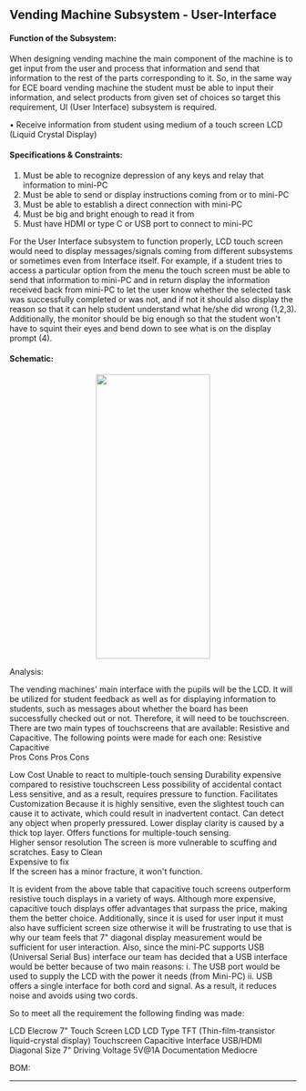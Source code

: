 Vending Machine Subsystem - User-Interface
-----

#### Function of the Subsystem:
When designing vending machine the main component of the machine is to get input from the user and process that information and send that information to the rest of the parts corresponding to it. So, in the same way for ECE board vending machine the student must be able to input their information, and select products from given set of  choices so target this requirement, UI (User Interface) subsystem is required.
  
•	Receive information from student using medium of a touch screen LCD (Liquid Crystal Display)
 
#### Specifications & Constraints:
 
  1. Must be able to recognize depression of any keys and relay that information to mini-PC
  2. Must be able to send or display instructions coming from or to mini-PC
  3. Must be able to establish a direct connection with mini-PC
  4. Must be big and bright enough to read it from
  5. Must have HDMI or type C or USB port to connect to mini-PC
 
For the User Interface subsystem to function properly, LCD touch screen would need to display messages/signals coming from different subsystems or sometimes even from Interface itself. For example, if a student tries to access a particular option from the menu the touch screen must be able to send that information to mini-PC and in return display the information received back from mini-PC to let the user know whether the selected task was successfully completed or was not, and if not it should also display the reason so that it can help student understand what he/she did wrong (1,2,3). Additionally, the monitor should be big enough so that the student won't have to squint their eyes and bend down to see what is on the display prompt (4).
 
#### Schematic:

<p align="center">
  <img width="200" height="500"src="https://user-images.githubusercontent.com/101990738/203384791-31476dac-30a9-4180-b971-6cc2a40c4488.png">
</p>

 
 
 
 
 
 
 
 
 
 





 
Analysis:
 
The vending machines' main interface with the pupils will be the LCD. It will be utilized for student feedback as well as for displaying information to students, such as messages about whether the board has been successfully checked out or not. Therefore, it will need to be touchscreen. There are two main types of touchscreens that are available: Resistive and Capacitive. The following points were made for each one:
Resistive 	 	Capacitive	 
Pros	Cons	Pros 	Cons
 	 	 	 
Low Cost	Unable to react to multiple-touch sensing	Durability	expensive compared to resistive touchscreen
Less possibility of accidental contact	Less sensitive, and as a result, requires pressure to function.	Facilitates Customization	Because it is highly sensitive, even the slightest touch can cause it to activate, which could result in inadvertent contact.
Can detect any object when properly pressured.	Lower display clarity is caused by a thick top layer.	Offers functions for multiple-touch sensing.	 
Higher sensor resolution	The screen is more vulnerable to scuffing and scratches.	Easy to Clean	 
 	Expensive to fix	 	 
 	If the screen has a minor fracture, it won't function.	 	 
 	 	 	 
 
 It is evident from the above table that capacitive touch screens outperform resistive touch displays in a variety of ways. Although more expensive, capacitive touch displays offer advantages that surpass the price, making them the better choice. Additionally, since it is used for user input it must also have sufficient screen size otherwise it will be frustrating to use that is why our team feels that 7" diagonal display measurement would be sufficient for user interaction. Also, since the mini-PC supports USB (Universal Serial Bus) interface our team has decided that a USB interface would be better because of two main reasons:
i.	The USB port would be used to supply the LCD with the power it needs (from Mini-PC)
ii.	USB offers a single interface for both cord and signal. As a result, it reduces noise and avoids using two cords.
 
So to meet all the requirement the following finding was made:
 
LCD	Elecrow 7" Touch Screen LCD
LCD Type	TFT (Thin-film-transistor liquid-crystal display)
Touchscreen	Capacitive
Interface	USB/HDMI
Diagonal Size	7"
Driving Voltage	 5V@1A
Documentation 	Mediocre
 
BOM: 
********************

